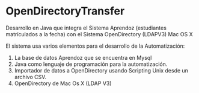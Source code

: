 # OpenDirectoryTransfer
Desarrollo en Java que integra el Sistema Aprendoz (estudiantes matrículados a la fecha) con el Sistema OpenDirectory (LDAPV3) Mac OS X

El sistema usa varios elementos para el desarrollo de la Automatización:

1. La base de datos Aprendoz que se encuentra en Mysql
2. Java como lenguaje de programación para la automatización.
3. Importador de datos a OpenDirectory usando Scripting Unix desde un archivo CSV.
4. OpenDirectory de Mac Os X (LDAP V3)


